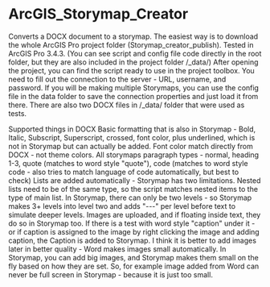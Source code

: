 # ArcGIS_Storymap_Creator
Converts a DOCX document to a storymap.
The easiest way is to download the whole ArcGIS Pro project folder (Storymap_creator_publish). Tested in ArcGIS Pro 3.4.3. (You can see script and config file code directly in the root folder, but they are also included in the project folder /_data/)
After opening the project, you can find the script ready to use in the project toolbox.
You need to fill out the connection to the server - URL, username, and password. If you will be making multiple Storymaps, you can use the config file in the data folder to save the connection properties and just load it from there. 
There are also two DOCX files in /_data/ folder that were used as tests.

Supported things in DOCX
Basic formatting that is also in Storymap - Bold, Italic, Subscript, Superscript, crossed, font color, plus underlined, which is not in Storymap but can actually be added. Font color match directly from DOCX - not theme colors.
All storymaps paragraph types - normal, heading 1-3, quote (matches to word style "quote"), code (matches to word style code - also tries to match language of code automatically, but best to check)
Lists are added automatically - Storymap has two limitations. Nested lists need to be of the same type, so the script matches nested items to the type of main list. In Storymap, there can only be two levels - so Storymap makes 3+ levels into level two and adds "---" per level before text to simulate deeper levels.
Images are uploaded, and if floating inside text, they do so in Storymap too. If there is a test with word style "caption" under it - or if caption is assigned to the image by right clicking the image and adding caption, the Caption is added to Storymap. I think it is better to add images later in better quality - Word makes images small automatically. In Storymap, you can add big images, and Storymap makes them small on the fly based on how they are set. So, for example image added from Word can never be full screen in Storymap - because it is just too small.
